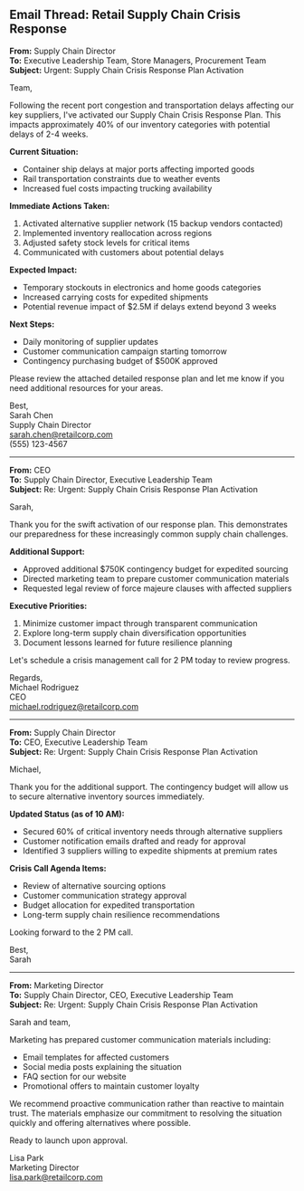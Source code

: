 ## Email Thread: Retail Supply Chain Crisis Response

**From:** Supply Chain Director  
**To:** Executive Leadership Team, Store Managers, Procurement Team  
**Subject:** Urgent: Supply Chain Crisis Response Plan Activation  

Team,

Following the recent port congestion and transportation delays affecting our key suppliers, I've activated our Supply Chain Crisis Response Plan. This impacts approximately 40% of our inventory categories with potential delays of 2-4 weeks.

**Current Situation:**
- Container ship delays at major ports affecting imported goods
- Rail transportation constraints due to weather events
- Increased fuel costs impacting trucking availability

**Immediate Actions Taken:**
1. Activated alternative supplier network (15 backup vendors contacted)
2. Implemented inventory reallocation across regions
3. Adjusted safety stock levels for critical items
4. Communicated with customers about potential delays

**Expected Impact:**
- Temporary stockouts in electronics and home goods categories
- Increased carrying costs for expedited shipments
- Potential revenue impact of $2.5M if delays extend beyond 3 weeks

**Next Steps:**
- Daily monitoring of supplier updates
- Customer communication campaign starting tomorrow
- Contingency purchasing budget of $500K approved

Please review the attached detailed response plan and let me know if you need additional resources for your areas.

Best,  
Sarah Chen  
Supply Chain Director  
sarah.chen@retailcorp.com  
(555) 123-4567

---

**From:** CEO  
**To:** Supply Chain Director, Executive Leadership Team  
**Subject:** Re: Urgent: Supply Chain Crisis Response Plan Activation  

Sarah,

Thank you for the swift activation of our response plan. This demonstrates our preparedness for these increasingly common supply chain challenges.

**Additional Support:**
- Approved additional $750K contingency budget for expedited sourcing
- Directed marketing team to prepare customer communication materials
- Requested legal review of force majeure clauses with affected suppliers

**Executive Priorities:**
1. Minimize customer impact through transparent communication
2. Explore long-term supply chain diversification opportunities
3. Document lessons learned for future resilience planning

Let's schedule a crisis management call for 2 PM today to review progress.

Regards,  
Michael Rodriguez  
CEO  
michael.rodriguez@retailcorp.com

---

**From:** Supply Chain Director  
**To:** CEO, Executive Leadership Team  
**Subject:** Re: Urgent: Supply Chain Crisis Response Plan Activation  

Michael,

Thank you for the additional support. The contingency budget will allow us to secure alternative inventory sources immediately.

**Updated Status (as of 10 AM):**
- Secured 60% of critical inventory needs through alternative suppliers
- Customer notification emails drafted and ready for approval
- Identified 3 suppliers willing to expedite shipments at premium rates

**Crisis Call Agenda Items:**
- Review of alternative sourcing options
- Customer communication strategy approval
- Budget allocation for expedited transportation
- Long-term supply chain resilience recommendations

Looking forward to the 2 PM call.

Best,  
Sarah

---

**From:** Marketing Director  
**To:** Supply Chain Director, CEO, Executive Leadership Team  
**Subject:** Re: Urgent: Supply Chain Crisis Response Plan Activation  

Sarah and team,

Marketing has prepared customer communication materials including:
- Email templates for affected customers
- Social media posts explaining the situation
- FAQ section for our website
- Promotional offers to maintain customer loyalty

We recommend proactive communication rather than reactive to maintain trust. The materials emphasize our commitment to resolving the situation quickly and offering alternatives where possible.

Ready to launch upon approval.

Lisa Park  
Marketing Director  
lisa.park@retailcorp.com